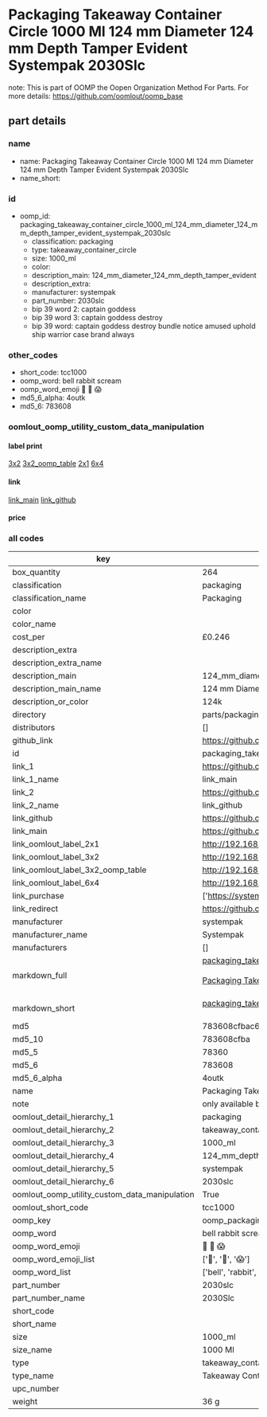 # Packaging Takeaway Container Circle 1000 Ml 124 mm Diameter 124 mm Depth Tamper Evident Systempak 2030Slc  

note: This is part of OOMP the Oopen Organization Method For Parts. For more details: https://github.com/oomlout/oomp_base

##  part details
  







### name
* name: Packaging Takeaway Container Circle 1000 Ml 124 mm Diameter 124 mm Depth Tamper Evident Systempak 2030Slc
* name_short: 
### id
* oomp_id: packaging_takeaway_container_circle_1000_ml_124_mm_diameter_124_mm_depth_tamper_evident_systempak_2030slc
  * classification: packaging
  * type: takeaway_container_circle
  * size: 1000_ml
  * color: 
  * description_main: 124_mm_diameter_124_mm_depth_tamper_evident
  * description_extra: 
  * manufacturer: systempak
  * part_number: 2030slc
  * bip 39 word 2: captain goddess
  * bip 39 word 3: captain goddess destroy
  * bip 39 word: captain goddess destroy bundle notice amused uphold ship warrior case brand always

### other_codes
* short_code: tcc1000
* oomp_word: bell rabbit scream
* oomp_word_emoji :bell: :rabbit: :scream:
* md5_6_alpha: 4outk
* md5_6: 783608






### oomlout_oomp_utility_custom_data_manipulation
#### label print
[3x2](http://192.168.1.245:1112/?label=oomp%204outk)
[3x2_oomp_table](http://192.168.1.108:1112/?label=oomp%204outk)
[2x1](http://192.168.1.242:1112/?label=oomp%204outk)
[6x4](http://192.168.1.55:1112/?label=oomp%204outk)    

#### link

[link_main](https://github.com/oomlout/oomlout_oomp_version_1_messy/tree/main/parts/packaging_takeaway_container_circle_1000_ml_124_mm_diameter_124_mm_depth_tamper_evident_systempak_2030slc) [link_github](https://github.com/oomlout/oomlout_oomp_version_1_messy/tree/main/parts/packaging_takeaway_container_circle_1000_ml_124_mm_diameter_124_mm_depth_tamper_evident_systempak_2030slc)                             

#### price







### all codes 
| key | value |  
| --- | --- |  
| box_quantity | 264 |  
| classification | packaging |  
| classification_name | Packaging |  
| color |  |  
| color_name |  |  
| cost_per | £0.246 |  
| description_extra |  |  
| description_extra_name |  |  
| description_main | 124_mm_diameter_124_mm_depth_tamper_evident |  
| description_main_name | 124 mm Diameter 124 mm Depth Tamper Evident |  
| description_or_color | 124k |  
| directory | parts/packaging_takeaway_container_circle_1000_ml_124_mm_diameter_124_mm_depth_tamper_evident_systempak_2030slc |  
| distributors | [] |  
| github_link | https://github.com/oomlout/oomlout_oomp_part_src/tree/main/parts/packaging_takeaway_container_circle_1000_ml_124_mm_diameter_124_mm_depth_tamper_evident_systempak_2030slc |  
| id | packaging_takeaway_container_circle_1000_ml_124_mm_diameter_124_mm_depth_tamper_evident_systempak_2030slc |  
| link_1 | https://github.com/oomlout/oomlout_oomp_version_1_messy/tree/main/parts/packaging_takeaway_container_circle_1000_ml_124_mm_diameter_124_mm_depth_tamper_evident_systempak_2030slc |  
| link_1_name | link_main |  
| link_2 | https://github.com/oomlout/oomlout_oomp_version_1_messy/tree/main/parts/packaging_takeaway_container_circle_1000_ml_124_mm_diameter_124_mm_depth_tamper_evident_systempak_2030slc |  
| link_2_name | link_github |  
| link_github | https://github.com/oomlout/oomlout_oomp_version_1_messy/tree/main/parts/packaging_takeaway_container_circle_1000_ml_124_mm_diameter_124_mm_depth_tamper_evident_systempak_2030slc |  
| link_main | https://github.com/oomlout/oomlout_oomp_version_1_messy/tree/main/parts/packaging_takeaway_container_circle_1000_ml_124_mm_diameter_124_mm_depth_tamper_evident_systempak_2030slc |  
| link_oomlout_label_2x1 | http://192.168.1.242:1112/?label=oomp%204outk |  
| link_oomlout_label_3x2 | http://192.168.1.245:1112/?label=oomp%204outk |  
| link_oomlout_label_3x2_oomp_table | http://192.168.1.108:1112/?label=oomp%204outk |  
| link_oomlout_label_6x4 | http://192.168.1.55:1112/?label=oomp%204outk |  
| link_purchase | ['https://systempak.net/product/1000ml-round-122mm-diameter-slimline-tamper-evident-container-and-lids/'] |  
| link_redirect | https://github.com/oomlout/oomlout_oomp_version_1_messy/tree/main/parts/packaging_takeaway_container_circle_1000_ml_124_mm_diameter_124_mm_depth_tamper_evident_systempak_2030slc |  
| manufacturer | systempak |  
| manufacturer_name | Systempak |  
| manufacturers | [] |  
| markdown_full | [packaging_takeaway_container_circle_1000_ml_124_mm_diameter_124_mm_depth_tamper_evident_systempak_2030slc](none)<br>[](none)<br>[Packaging Takeaway Container Circle 1000 Ml 124 Mm Diameter 124 Mm Depth Tamper Evident Systempak 2030Slc](none)<br><br> |  
| markdown_short | [packaging_takeaway_container_circle_1000_ml_124_mm_diameter_124_mm_depth_tamper_evident_systempak_2030slc](none)<br><br> |  
| md5 | 783608cfbac61dd820cb71e478590911 |  
| md5_10 | 783608cfba |  
| md5_5 | 78360 |  
| md5_6 | 783608 |  
| md5_6_alpha | 4outk |  
| name | Packaging Takeaway Container Circle 1000 Ml 124 mm Diameter 124 mm Depth Tamper Evident Systempak 2030Slc |  
| note | only available by the pallet |  
| oomlout_detail_hierarchy_1 | packaging |  
| oomlout_detail_hierarchy_2 | takeaway_container_circle |  
| oomlout_detail_hierarchy_3 | 1000_ml |  
| oomlout_detail_hierarchy_4 | 124_mm_depth |  
| oomlout_detail_hierarchy_5 | systempak |  
| oomlout_detail_hierarchy_6 | 2030slc |  
| oomlout_oomp_utility_custom_data_manipulation | True |  
| oomlout_short_code | tcc1000 |  
| oomp_key | oomp_packaging_takeaway_container_circle_1000_ml_124_mm_diameter_124_mm_depth_tamper_evident_systempak_2030slc |  
| oomp_word | bell rabbit scream |  
| oomp_word_emoji | :bell: :rabbit: :scream: |  
| oomp_word_emoji_list | [':bell:', ':rabbit:', ':scream:'] |  
| oomp_word_list | ['bell', 'rabbit', 'scream'] |  
| part_number | 2030slc |  
| part_number_name | 2030Slc |  
| short_code |  |  
| short_name |  |  
| size | 1000_ml |  
| size_name | 1000 Ml |  
| type | takeaway_container_circle |  
| type_name | Takeaway Container Circle |  
| upc_number |  |  
| weight | 36 g |  
